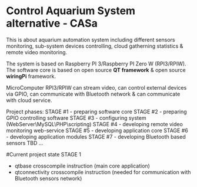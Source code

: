 # <b>C</b>ontrol <b>A</b>quarium <b>S</b>ystem alternative - CASa

This is about aquarium automation system including different sensors monitoring, sub-system devices controlling, cloud gatherning statistics & remote video monitoring. 

The system is based on Raspberry PI 3/Raspberry PI Zero W (RPI3/RPIW). 
The software core is based on open source <b>QT framework</b> & open source <b>wiringPi</b> framework.

MicroComputer RPI3/RPIW can stream video, can control external devices via GPIO, can communicate with Bluetooth network & can communicate with cloud service.

Project phases:
STAGE #1 - preparing software core
STAGE #2 - preparing GPIO controlling software
STAGE #3 - configuring system (WebServer\MySQL\PHP\scripting)
STAGE #4 - developing remote video monitoring web-service
STAGE #5 - developing application core
STAGE #6 - developing application modules
STAGE #7 - developing Bluetooth based sensors
TBD ... 

#Current project state
STAGE 1
 - qtbase crosscompile instruction (main core application)
 - qtconnectivity crosscompile instruction (needed for communication with Bluetooth sensors network) 
 
